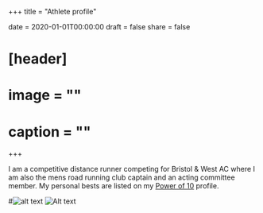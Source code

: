 +++
title = "Athlete profile"

date = 2020-01-01T00:00:00
draft = false
share = false

# [header]
# image = ""
# caption = ""
+++

I am a competitive distance runner competing for Bristol & West AC where I am also the mens road running club captain and an acting committee member. My personal bests are listed on my [Power of 10](https://www.thepowerof10.info/athletes/profile.aspx?athleteid=692848) profile.

#![alt text](https://github.com/kurttaylor/academic-kickstart/tree/master/static/media/kurt_athlete_photo.jpg)
![Alt text](academic-kickstart/tree/master/static/media/kurt_athlete_photo.jpg?raw=true "Title")
